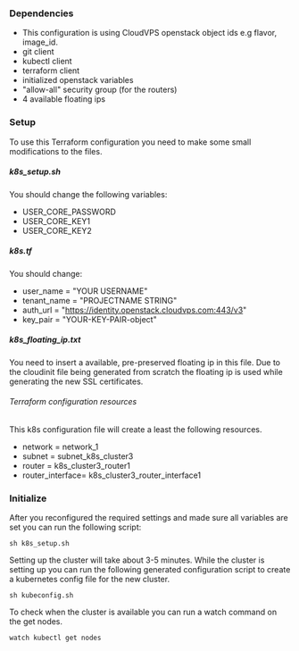 ### Dependencies

* This configuration is using CloudVPS openstack object ids e.g flavor, image_id.
* git client
* kubectl client
* terraform client
* initialized openstack variables
* "allow-all" security group (for the routers)
* 4 available floating ips

### Setup

To use this Terraform configuration you need to make some small modifications to the files.

##### k8s_setup.sh

You should change the following variables:

* USER_CORE_PASSWORD
* USER_CORE_KEY1
* USER_CORE_KEY2

##### k8s.tf

You should change:

* user_name   = "YOUR USERNAME"
* tenant_name = "PROJECTNAME STRING"
* auth_url    = "https://identity.openstack.cloudvps.com:443/v3"
* key_pair    = "YOUR-KEY-PAIR-object" 

##### k8s_floating_ip.txt

You need to insert a available, pre-preserved floating ip in this file. Due to the cloudinit file being generated from scratch the floating ip is used while generating the new SSL certificates.


###### Terraform configuration resources

This k8s configuration file will create a least the following resources.

* network 	  = network_1
* subnet  	  = subnet_k8s_cluster3 
* router  	  = k8s_cluster3_router1
* router_interface= k8s_cluster3_router_interface1

### Initialize

After you reconfigured the required settings and made sure all variables are set you can run the following script:
```
sh k8s_setup.sh
```

Setting up the cluster will take about 3-5 minutes. While the cluster is setting up you can run the following generated configuration script to create a kubernetes config file for the new cluster.
```
sh kubeconfig.sh
```

To check when the cluster is available you can run a watch command on the get nodes.
```
watch kubectl get nodes
```



